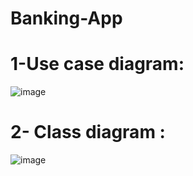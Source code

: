 # Banking-App
# 1-Use case diagram:

![image](https://github.com/user-attachments/assets/54ebbf07-d761-4454-8b7c-1b87c603f823)

# 2- Class diagram :

![image](https://github.com/user-attachments/assets/be224445-1c0b-42bf-921a-7f042e531afc)

